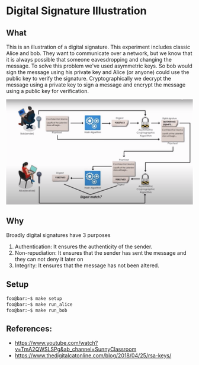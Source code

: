 # Digital Signature Illustration

## What
This is an illustration of a digital signature. This experiment includes classic Alice and bob.
They want to communicate over a network, but we know that it is always possible that someone eavesdropping and changing the message. To solve this problem we've used asymmetric keys. So bob would sign the message using his private key and Alice (or anyone) could use the public key to verify the signature.
Cryptographically we decrypt the message using a private key to sign a message and encrypt the message using a public key for verification.

![Digital Signature Illustration](assets/digital_signature_illustration.png)

## Why
Broadly digital signatures have 3 purposes
1. Authentication: It ensures the authenticity of the sender.
2. Non-repudiation: It ensures that the sender has sent the message and they can not deny it later on
3. Integrity: It ensures that the message has not been altered.

## Setup
```
foo@bar:~$ make setup
foo@bar:~$ make run_alice
foo@bar:~$ make run_bob
```

## References:
* https://www.youtube.com/watch?v=TmA2QWSLSPg&ab_channel=SunnyClassroom
* https://www.thedigitalcatonline.com/blog/2018/04/25/rsa-keys/
